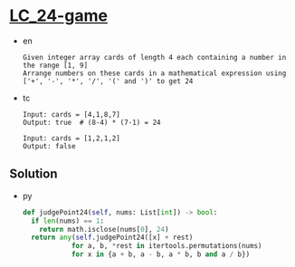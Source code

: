 # [LC_24-game](https://leetcode.com/problems/24-game)

* en

  ```en
  Given integer array cards of length 4 each containing a number in the range [1, 9]
  Arrange numbers on these cards in a mathematical expression using ['+', '-', '*', '/', '(' and ')' to get 24
  ```

* tc

  ```tc
  Input: cards = [4,1,8,7]
  Output: true  # (8-4) * (7-1) = 24

  Input: cards = [1,2,1,2]
  Output: false
  ```

## Solution

* py

  ```py
  def judgePoint24(self, nums: List[int]) -> bool:
    if len(nums) == 1:
      return math.isclose(nums[0], 24)
    return any(self.judgePoint24([x] + rest)
              for a, b, *rest in itertools.permutations(nums)
              for x in {a + b, a - b, a * b, b and a / b})
  ```
